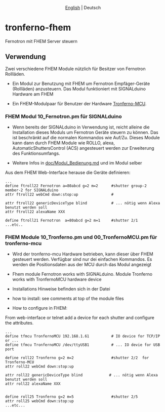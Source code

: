 <p align="center">
   <a href="README.md">English</a> |
    <span>Deutsch</span>
</p>

# tronferno-fhem

Fernotron mit FHEM Server steuern

## Verwendung

Zwei verschiedene FHEM Module nützlich für Besitzer von Fernotron Rollläden.

* Ein Modul zur Benutzung mit FHEM um Fernotron Empfäger-Geräte (Rollläden) anzusteuern. Das Modul funktioniert mit SIGNALduino Hardware am FHEM

* Ein FHEM-Modulpaar für Benutzer der Hardware [Tronferno-MCU](https://github.com/zwiebert/tronferno-mcu).


### FHEM Modul 10_Fernotron.pm für SIGNALduino

* Wenn bereits der SIGNALduino in Verwendung ist, reicht alleine die Installation dieses Moduls um Fernotron Geräte steuern zu können. Das ist beschränkt auf die normalen Kommandos wie Auf/Zu.
 Dieses Module kann dann durch FHEM Module wie ROLLO, alexa, AutomaticShuttersControl (ACS) angesteuert werden zur Erweiterung des Funktionsumfangs.
 
* Weitere Infos in [doc/Modul_Bedienung.md](doc/Modul_Bedienung.md) und im Modul selber

Aus dem FHEM Web-Interface herause die Geräte definieren:

```
...
define ftroll22 Fernotron a=80abcd g=2 m=2      #shutter group-2 member-2 for SIGNALduino
attr ftroll22 webCmd down:stop:up               # 

attr ftroll22 genericDeviceType blind           # ... nötig wenn Alexa benutzt werden soll
attr ftroll22 alexaName XXX

define ftroll21 Fernotron  a=80abcd g=2 m=1     #shutter 2/1
...etc..
```



### FHEM Module 10_Tronferno.pm und 00_TronfernoMCU.pm für tronferno-mcu

* Wird der tronferno-mcu Hardware betrieben, kann dieser über FHEM gesteuert werden.  Verfügbar sind nur dei einfachen Kommandos. Es werden die Positionsdaten aus der MCU durch das Modul angezeigt

* Fhem module Fernotron  works with SIGNALduino.  Module Tronferno works with TronfernoMCU hardware device

* Installations Hinweise befinden sich in der Datei

* how to install: see comments at top of the module files

* How to configure in FHEM:


From web-interface or telnet add a device for each shutter and configure the attributes.


```
...
define tfmcu TronfernoMCU 192.168.1.61          # IO device for TCP/IP or ...
define tfmcu TronfernoMCU /dev/ttyUSB1          # ... IO devie for USB port

define roll22 Tronferno g=2 m=2                 #shutter 2/2  for Tronferno-MCU
attr roll22 webCmd down:stop:up

attr roll22 genericDeviceType blind            # ... nötig wenn Alexa benutzt werden soll
attr roll22 alexaName XXX


define roll25 Tronferno g=2 m=5                 #shutter 2/5
attr roll25 webCmd down:stop:up
...etc...
```


